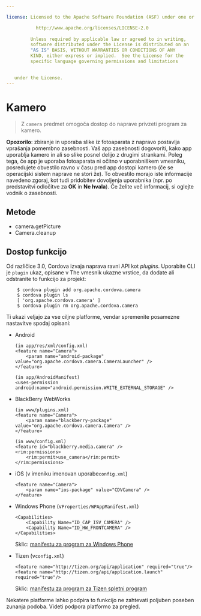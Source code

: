 ```yaml
---

license: Licensed to the Apache Software Foundation (ASF) under one or more contributor license agreements. See the NOTICE file distributed with this work for additional information regarding copyright ownership. The ASF licenses this file to you under the Apache License, Version 2.0 (the "License"); you may not use this file except in compliance with the License. You may obtain a copy of the License at

           http://www.apache.org/licenses/LICENSE-2.0
    
         Unless required by applicable law or agreed to in writing,
         software distributed under the License is distributed on an
         "AS IS" BASIS, WITHOUT WARRANTIES OR CONDITIONS OF ANY
         KIND, either express or implied.  See the License for the
         specific language governing permissions and limitations
    

   under the License.
---
```


# Kamero

> Z `camera` predmet omogoča dostop do naprave privzeti program za kamero.

**Opozorilo**: zbiranje in uporaba slike iz fotoaparata z napravo postavlja vprašanja pomembno zasebnosti. Vaš app zasebnosti dogovoriti, kako app uporablja kamero in ali so slike posnel delijo z drugimi strankami. Poleg tega, če app je uporaba fotoaparata ni očitno v uporabniškem vmesniku, posredujete obvestilo ravno v času pred app dostopi kamero (če se operacijski sistem naprave ne stori že). To obvestilo morajo iste informacije navedeno zgoraj, kot tudi pridobitev dovoljenja uporabnika (npr. po predstavitvi odločitve za **OK** in **Ne hvala**). Če želite več informacij, si oglejte vodnik o zasebnosti.

## Metode

*   camera.getPicture
*   Camera.cleanup

## Dostop funkcijo

Od različice 3.0, Cordova izvaja naprava ravni API kot *plugins*. Uporabite CLI je `plugin` ukaz, opisane v The vmesnik ukazne vrstice, da dodate ali odstranite to funkcijo za projekt:

        $ cordova plugin add org.apache.cordova.camera
        $ cordova plugin ls
        [ 'org.apache.cordova.camera' ]
        $ cordova plugin rm org.apache.cordova.camera
    

Ti ukazi veljajo za vse ciljne platforme, vendar spremenite posamezne nastavitve spodaj opisani:

*   Android
    
        (in app/res/xml/config.xml)
        <feature name="Camera">
            <param name="android-package" value="org.apache.cordova.camera.CameraLauncher" />
        </feature>
        
        (in app/AndroidManifest)
        <uses-permission android:name="android.permission.WRITE_EXTERNAL_STORAGE" />
        

*   BlackBerry WebWorks
    
        (in www/plugins.xml)
        <feature name="Camera">
            <param name="blackberry-package" value="org.apache.cordova.camera.Camera" />
        </feature>
        
        (in www/config.xml)
        <feature id="blackberry.media.camera" />
        <rim:permissions>
            <rim:permit>use_camera</rim:permit>
        </rim:permissions>
        

*   iOS (v imeniku imenovan uporabe`config.xml`)
    
        <feature name="Camera">
            <param name="ios-package" value="CDVCamera" />
        </feature>
        

*   Windows Phone (v`Properties/WPAppManifest.xml`)
    
        <Capabilities>
            <Capability Name="ID_CAP_ISV_CAMERA" />
            <Capability Name="ID_HW_FRONTCAMERA" />
        </Capabilities>
        
    
    Sklic: [manifestu za program za Windows Phone][1]

*   Tizen (v`config.xml`)
    
        <feature name="http://tizen.org/api/application" required="true"/>
        <feature name="http://tizen.org/api/application.launch" required="true"/>
        
    
    Sklic: [manifestu za program za Tizen spletni program][2]

 [1]: http://msdn.microsoft.com/en-us/library/ff769509%28v=vs.92%29.aspx
 [2]: https://developer.tizen.org/help/topic/org.tizen.help.gs/Creating%20a%20Project.html?path=0_1_1_3#8814682_CreatingaProject-EditingconfigxmlFeatures

Nekatere platforme lahko podpira to funkcijo ne zahtevati poljuben poseben zunanja podoba. Videti podpora platformo za pregled.